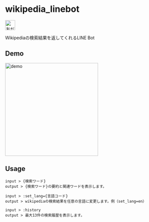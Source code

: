 # wikipedia_linebot
<a href="https://lin.ee/lmCPLn3"><img src="https://scdn.line-apps.com/n/line_add_friends/btn/ja.png" alt="友だち追加" height="32" border="0"></a>

Wikipediaの検索結果を返してくれるLINE Bot

## Demo
<img src="https://user-images.githubusercontent.com/34241526/104832214-ec8d6d00-58d2-11eb-9c65-c59187fa17b8.gif" width="300" alt="demo">

## Usage
```
input > {検索ワード}
output > {検索ワード}の要約と関連ワードを表示します。

input > :set_lang={言語コード} 
output > wikipediaの検索結果を任意の言語に変更します。例（set_lang=en）

input > :history
output > 最大13件の検索履歴を表示します。
```







